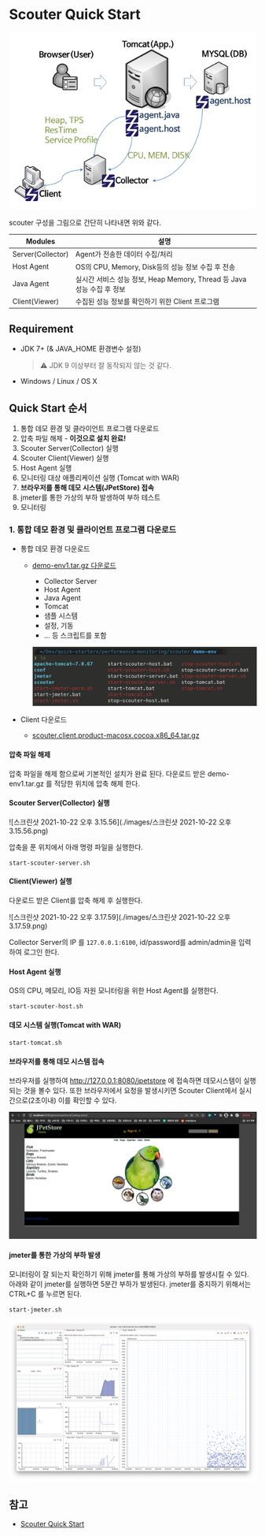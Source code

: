 # Scouter Quick Start



![scouter overview](./images/scouter-overview.png)

scouter 구성을 그림으로 간단히 나타내면 위와 같다. 

| Modules           | 설명                                                         |
| ----------------- | ------------------------------------------------------------ |
| Server(Collector) | Agent가 전송한 데이터 수집/처리                              |
| Host Agent        | OS의 CPU, Memory, Disk등의 성능 정보 수집 후 전송            |
| Java Agent        | 실시간 서비스 성능 정보, Heap Memory, Thread 등 Java 성능 수집 후 정보 |
| Client(Viewer)    | 수집된 성능 정보를 확인하기 위한 Client 프로그램             |



## Requirement

- JDK 7+ (& JAVA_HOME 환경변수 설정)

  > ⚠️ JDK 9 이상부터 잘 동작되지 않는 것 같다. 

- Windows / Linux / OS X



## Quick Start 순서

1. 통합 데모 환경 및 클라이언트 프로그램 다운로드
2. 압축 파일 해제 - **이것으로 설치 완료!**
3. Scouter Server(Collector) 실행
4. Scouter Client(Viewer) 실행
5. Host Agent 실행
6. 모니터링 대상 애플리케이션 실행 (Tomcat with WAR)
7. **브라우저를 통해 데모 시스템(JPetStore) 접속**
8. jmeter를 통한 가상의 부하 발생하여 부하 테스트
9. 모니터링



### 1. 통합 데모 환경 및 클라이언트 프로그램 다운로드

- 통합 데모 환경 다운로드

  - [demo-env1.tar.gz 다운로드](https://github.com/scouter-project/scouter-demo/releases/download/v2.6.2/demo-env1.tar.gz) 

    - Collector Server
    - Host Agent
    - Java Agent
    - Tomcat
    - 샘플 시스템
    - 설정, 기동
    - ... 등 스크립트를 포함

    ![image-20211022151441022](./images/image-20211022151441022.png)

- Client 다운로드

  - [scouter.client.product-macosx.cocoa.x86_64.tar.gz](https://github.com/scouter-project/scouter/releases/download/v2.6.2/scouter.client.product-macosx.cocoa.x86_64.tar.gz)

  

#### 압축 파일 해제

압축 파일을 해제 함으로써 기본적인 설치가 완료 된다. 다운로드 받은 demo-env1.tar.gz 를 적당한 위치에 압축 해제 한다.



#### Scouter Server(Collector) 실행

![스크린샷 2021-10-22 오후 3.15.56](./images/스크린샷 2021-10-22 오후 3.15.56.png)

압축을 푼 위치에서 아래 명령 파일을 실행한다.

```
start-scouter-server.sh
```



#### Client(Viewer) 실행

다운로드 받은 Client를 압축 해제 후 실행한다.

![스크린샷 2021-10-22 오후 3.17.59](./images/스크린샷 2021-10-22 오후 3.17.59.png)

Collector Server의 IP 를 `127.0.0.1:6100`, id/password를 admin/admin을 입력하여 로그인 한다.



#### Host Agent 실행

OS의 CPU, 메모리, IO등 자원 모니터링을 위한 Host Agent를 실행한다.

```
start-scouter-host.sh
```



#### 데모 시스템 실행(Tomcat with WAR)

```
start-tomcat.sh
```



#### 브라우저를 통해 데모 시스템 접속

브라우저를 실행하여 http://127.0.0.1:8080/jpetstore 에 접속하면 데모시스템이 실행되는 것을 볼수 있다. 또한 브라우저에서 요청을 발생시키면 Scouter Client에서 실시간으로(2초이내) 이를 확인할 수 있다. 

![image-20211022164336131](./images/image-20211022164336131.png)



#### jmeter를 통한 가상의 부하 발생

모니터링이 잘 되는지 확인하기 위해 jmeter를 통해 가상의 부하를 발생시킬 수 있다. 아래와 같이 jmeter를 실행하면 5분간 부하가 발생된다. jmeter를 중지하기 위해서는 CTRL+C 를 누르면 된다.

```
start-jmeter.sh
```

![image-20211022164556088](./images/image-20211022164556088.png)





## 참고

- [Scouter Quick Start](https://github.com/scouter-project/scouter/blob/master/scouter.document/main/Quick-Start_kr.md)